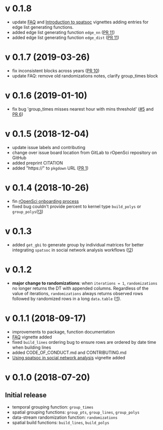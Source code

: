 # v 0.1.8
* update [FAQ](http://spatsoc.robitalec.ca/articles/faq.html) and [Introduction to spatsoc](http://spatsoc.robitalec.ca/articles/intro-spatsoc.html) vignettes adding entries for edge list generating functions. 
* added edge list generating function `edge_nn` ([PR 11](https://github.com/ropensci/spatsoc/pull/12))
* added edge list generating function `edge_dist` ([PR 11](https://github.com/ropensci/spatsoc/pull/11))


# v 0.1.7 (2019-03-26)
* fix inconsistent blocks across years ([PR 10](https://github.com/ropensci/spatsoc/pull/10))
* update FAQ: remove old randomizations notes, clarify group_times block


# v 0.1.6 (2019-01-10)
* fix bug 'group_times misses nearest hour with mins threshold' ([#5](https://github.com/ropensci/spatsoc/issues/5) and [PR 6](https://github.com/ropensci/spatsoc/pull/6))

# v 0.1.5 (2018-12-04)
* update issue labels and contributing
* change over issue board location from GitLab to rOpenSci repository on GitHub
* added preprint CITATION
* added "https://" to `pkgdown` URL ([PR 1](https://github.com/ropensci/spatsoc/pull/1))

# v 0.1.4 (2018-10-26)
* fin [rOpenSci onboarding process](https://github.com/ropensci/onboarding/issues/237)
* fixed bug couldn't provide percent to kernel type `build_polys` or `group_polys`([!3](https://gitlab.com/robit.a/spatsoc/merge_requests/3))


# v 0.1.3 
* added `get_gbi` to generate group by individual matrices for better integrating `spatsoc` in social network analysis workflows ([!2](https://gitlab.com/robit.a/spatsoc/merge_requests/2))


# v 0.1.2

* **major change to randomizations**: when `iterations = 1`, `randomizations` no longer returns the DT with appended columns. Regardless of the value of iterations, `randomizations` always returns observed rows followed by randomized rows in a long `data.table` ([!1](https://gitlab.com/robit.a/spatsoc/merge_requests/1)). 

# v 0.1.1 (2018-09-17)

* improvements to package, function documentation
* [FAQ](http://spatsoc.robitalec.ca/articles/faq.html) vignette added
* fixed `build_lines` ordering bug to ensure rows are ordered by date time when building lines
* added CODE_OF_CONDUCT.md and CONTRIBUTING.md
* [Using spatsoc in social network analysis](http://spatsoc.robitalec.ca/articles/using-in-sna.html) vignette added

# v 0.1.0 (2018-07-20)

## Initial release

* temporal grouping function: `group_times`
* spatial grouping functions: `group_pts`, `group_lines`, `group_polys`
* data-stream randomization function: `randomizations`
* spatial build functions: `build_lines`, `build_polys`
